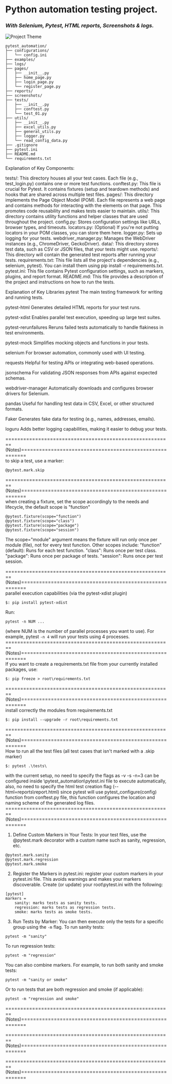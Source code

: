 # **Python automation testing project.**
### ***With Selenium, Pytest, HTML reports, Screenshots & logs.***

![Project Theme](examples/projectTheme.png)
```
pytest_automation/ 
├── configurations/ 
│   └── config.ini  
├── examples/       
├── logs/                       
├── pages/               
│   ├── __init__.py       
│   ├── home_page.py            
│   ├── login_page.py          
│   └── register_page.py 
├── reports/              
├── screenshots/          
├── tests/                
│   ├── __init__.py             
│   ├── conftest.py       
│   └── test_01.py         
├── utils/                 
│   ├── __init__.py             
│   ├── excel_utils.py         
│   ├── general_utils.py       
│   ├── logger.py           
│   └── read_config_data.py    
├── .gitignore               
├── pytest.ini             
├── README.md              
└── requirements.txt       
```

Explanation of Key Components:

tests/: This directory houses all your test cases. Each file (e.g., test_login.py) contains one or more test functions.
conftest.py: This file is crucial for Pytest. It contains fixtures (setup and teardown methods) and hooks 
that are shared across multiple test files.
pages/: This directory implements the Page Object Model (POM). Each file represents a web page and contains methods for 
interacting with the elements on that page. This promotes code reusability and makes tests easier to maintain.
utils/: This directory contains utility functions and helper classes that are used throughout the project.
config.py: Stores configuration settings like URLs, browser types, and timeouts.
locators.py: (Optional) If you're not putting locators in your POM classes, you can store them here.
logger.py: Sets up logging for your tests.
webdriver_manager.py: Manages the WebDriver instances (e.g., ChromeDriver, GeckoDriver).
data/: This directory stores test data, such as CSV or JSON files, that your tests might use.
reports/: This directory will contain the generated test reports after running your tests.
requirements.txt: This file lists all the project's dependencies (e.g., selenium, pytest). You can install them using 
pip install -r requirements.txt.
pytest.ini: This file contains Pytest configuration settings, such as markers, plugins, and report format.
README.md: This file provides a description of the project and instructions on how to run the tests.


Explanation of Key Libraries
pytest
The main testing framework for writing and running tests.

pytest-html
Generates detailed HTML reports for your test runs.

pytest-xdist
Enables parallel test execution, speeding up large test suites.

pytest-rerunfailures
Reruns failed tests automatically to handle flakiness in test environments.

pytest-mock
Simplifies mocking objects and functions in your tests.

selenium
For browser automation, commonly used with UI testing.

requests
Helpful for testing APIs or integrating web-based operations.

jsonschema
For validating JSON responses from APIs against expected schemas.

webdriver-manager
Automatically downloads and configures browser drivers for Selenium.

pandas
Useful for handling test data in CSV, Excel, or other structured formats.

Faker
Generates fake data for testing (e.g., names, addresses, emails).

loguru
Adds better logging capabilities, making it easier to debug your tests.

========================================================(Notes)========================================================<br/>
to skip a test, use a marker:
```
@pytest.mark.skip
```
========================================================(Notes)========================================================<br/>
when creating a fixture, set the scope accordingly to the needs and lifecycle, the default scope is "function"
```
@pytest.fixture(scope="function")
@pytest.fixture(scope="class")
@pytest.fixture(scope="package")
@pytest.fixture(scope="session")
```
The scope="module" argument means the fixture will run only once per module (file), 
not for every test function. Other scopes include:
"function" (default): Runs for each test function.
"class": Runs once per test class.
"package": Runs once per package of tests.
"session": Runs once per test session.

========================================================(Notes)========================================================<br/>
parallel execution capabilities (via the pytest-xdist plugin)
```
$: pip install pytest-xdist
```
Run:     
```
pytest -n NUM ...
```
(where NUM is the number of parallel processes you want to use). 
For example, pytest ```-n 4``` will run your tests using 4 processes.
========================================================(Notes)========================================================<br/>
If you want to create a requirements.txt file from your currently installed packages, use:
```
$: pip freeze > root\requirements.txt
```
========================================================(Notes)========================================================<br/>
install correctly the modules from requirements.txt
```
$: pip install --upgrade -r root\requirements.txt
```
========================================================(Notes)========================================================<br/>
How to run all the test files (all test cases that isn't marked with a .skip marker)
```
$: pytest .\tests\
```
with the current setup, no need to specify the flags as -v -s -n=3 can be configured inside 
\pytest_automation\pytest.ini file to execute automatically,
also, no need to specify the html test creation flag (--html=reports\report.html) 
since pytest will use pytest_configure(config) function from conftest.py file,
this function configures the location and naming scheme of the generated log files.
========================================================(Notes)========================================================<br/>
1. Define Custom Markers in Your Tests:
In your test files, use the @pytest.mark decorator with a custom name such as sanity, regression, etc.
```
@pytest.mark.sanity
@pytest.mark.regression
@pytest.mark.smoke
```

2. Register the Markers in pytest.ini:
register your custom markers in your pytest.ini file. This avoids warnings and makes your markers discoverable.
Create (or update) your root\pytest.ini with the following:
```
[pytest]
markers =
    sanity: marks tests as sanity tests.
    regression: marks tests as regression tests.
    smoke: marks tests as smoke tests.

```
3. Run Tests by Marker:
You can then execute only the tests for a specific group using the ```-m``` flag.
To run sanity tests:
```
pytest -m "sanity"
```
To run regression tests:
```
pytest -m "regression"
```
You can also combine markers. For example, to run both sanity and smoke tests:
```
pytest -m "sanity or smoke"
```
Or to run tests that are both regression and smoke (if applicable):
```
pytest -m "regression and smoke"
```
========================================================(Notes)========================================================<br/>

========================================================(Notes)========================================================<br/>

========================================================(Notes)========================================================<br/>